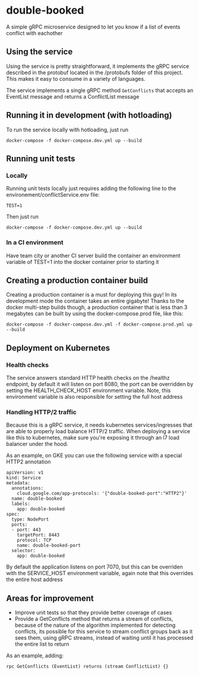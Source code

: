 # double-booked
A simple gRPC microservice designed to let you know if a list of events conflict with eachother

## Using the service
Using the service is pretty straightforward, it implements the gRPC service described in the protobuf located in the /protobufs folder of this project. This makes it easy to consume in a variety of languages.

The service implements a single gRPC method `GetConflicts` that accepts an EventList message and returns a ConflictList message

## Running it in development (with hotloading)
To run the service locally with hotloading, just run
```
docker-compose -f docker-compose.dev.yml up --build
```

## Running unit tests
### Locally
Running unit tests locally just requires adding the following line to the environement/conflictService.env file:
```
TEST=1
```

Then just run
```
docker-compose -f docker-compose.dev.yml up --build
```

### In a CI environment
Have team city or another CI server build the container an environment variable of TEST=1 into the docker container prior to starting it

## Creating a production container build
Creating a production container is a must for deploying this guy! In its development mode the container takes an entire gigabyte! Thanks to the docker multi-step builds though, a production container that is less than 3 megabytes can be built by using the docker-compose.prod file, like this:
```
docker-compose -f docker-compose.dev.yml -f docker-compose.prod.yml up --build
```

## Deployment on Kubernetes
### Health checks
The service answers standard HTTP health checks on the /healthz endpoint, by default it will listen on port 8080, the port can be overridden by setting the HEALTH_CHECK_HOST environment variable. Note, this environment variable is also responsible for setting the full host address

### Handling HTTP/2 traffic
Because this is a gRPC service, it needs kubernetes services/ingresses that are able to properly load balance HTTP/2 traffic. When deploying a service like this to kubernetes, make sure you're exposing it through an l7 load balancer under the hood. 

As an example, on GKE you can use the following service with a special HTTP2 annotation
```
apiVersion: v1
kind: Service
metadata:
  annotations:
    cloud.google.com/app-protocols: '{"double-booked-port":"HTTP2"}'
  name: double-booked
  labels:
    app: double-booked
spec:
  type: NodePort
  ports:
  - port: 443
    targetPort: 8443
    protocol: TCP
    name: double-booked-port
  selector:
    app: double-booked
```
By default the application listens on port 7070, but this can be overriden with the SERVICE_HOST environment variable, again note that this overrides the entire host address

## Areas for improvement
- Improve unit tests so that they provide better coverage of cases
- Provide a GetConflicts method that returns a stream of conflicts, because of the nature of the algorithm implemented for detecting conflicts, its possible for this service to stream conflict groups back as it sees them, using gRPC streams, instead of waiting until it has processed the entire list to return

As an example, adding:
```
rpc GetConflicts (EventList) returns (stream ConflictList) {}
```
